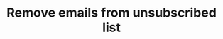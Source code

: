 ---
title: Remove emails from unsubscribed list
excerpt: >-
  The method is used for removing email addresses from the list of unsubscribed
  contacts.
api:
  file: yespo.json
  operationId: deleteFromUnsubscribed
hidden: false
---